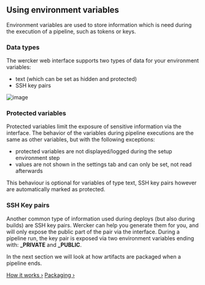 ## Using environment variables

Environment variables are used to store information which is need during
the execution of a pipeline, such as tokens or keys.

### Data types

The wercker web interface supports two types of data for your
environment variables:

* text (which can be set as hidden and protected)
* SSH key pairs

![image](/images/env-vars.png)

### Protected variables

Protected variables limit the exposure of sensitive
information via the interface. The behavior of the variables during pipeline
executions are the same as other variables, but with the following
exceptions:

* protected variables are not displayed/logged during the setup environment step
* values are not shown in the settings tab and can only be set, not read
    afterwards

This behaviour is optional for variables of type text, SSH key pairs however
are automatically marked as protected.


### SSH Key pairs

Another common type of information used during deploys (but also during builds)
are SSH key pairs. Wercker can help you generate them for you, and will only
expose the public part of the pair via the interface. During a pipeline run,
the key pair is exposed via two environment variables ending with:
**_PRIVATE** and **_PUBLIC**.

In the next section we will look at how artifacts are packaged when a
pipeline ends.

[How it works &rsaquo;](/learn/pipelines/02_how-it-works.html "nav previous pipelines")
[Packaging &rsaquo;](/learn/pipelines/04_packaging.html "nav next pipelines")
